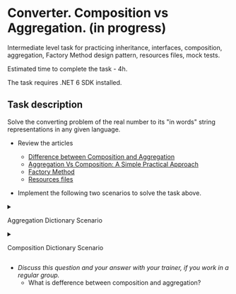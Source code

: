 # Converter. Composition vs Aggregation. (in progress)

Intermediate level task for practicing inheritance, interfaces, composition, aggregation, Factory Method design pattern, resources files, mock tests.

Estimated time to complete the task - 4h.

The task requires .NET 6 SDK installed.

## Task description

Solve the converting problem of the real number to its "in words" string representations in any given language. 

- Review the articles
    - [Difference between Composition and Aggregation](https://www.c-sharpcorner.com/article/difference-between-composition-and-aggregation/)
    - [Aggregation Vs Composition: A Simple Practical Approach](https://www.c-sharpcorner.com/UploadFile/97fc7a/aggregation-vs-composition-a-simple-practical-approach/)
    - [Factory Method](https://refactoring.guru/design-patterns/factory-method)
    - [Resources files](https://docs.microsoft.com/en-us/dotnet/core/extensions/work-with-resx-files-programmatically)

- Implement the following two scenarios to solve the task above.


<details>
<summary>

Aggregation Dictionary Scenario

</summary>

- Implement [Converter](ConverterDictionaryAggregation/Converter) class whose `Convert` method converts real number to its "in words" string representations in any given language.     
    **Requirement**: The `Convert` method of the `Converter` class uses the object of the `CharsDictionary` class, that is passed from outside as a mandatory dependency.

- Implement [EnglishCharsDictionaryFactory](GermanDictionaryFactory/EnglishCharsDictionaryFactory) class that presents the dictionary of chars correspondences of the number to their word analogs in german.

- Implement [GermanCharsDictionaryFactory](EnglishDictionaryFactory/GermanCharsDictionaryFactory) class that presents the dictionary of chars correspondences of the number to their word analogs in english.

- Implement [RussianCharsDictionaryFactory](RussianDictionaryFactory/RussianCharsDictionaryFactory) class that presents the dictionary of chars correspondences of the number to their word analogs in russian.

- Run [unit tests](ConverterCompositionAndAggregation.Tests.TransformerDictionaryComposition/ConverterAggregationTests.cs).
</details>

<details>
<summary>

Composition Dictionary Scenario

</summary> 

1. Implement [Converter](ConverterDictionaryComposition/Converter.cs) class whose `Convert` method converts real number to its "in words" string representation in any given language.     
    **Requirement**: The `Converter` class should be manage the lifetime of the `Charts Dictionary` class object, but do it with an additional abstraction, the factory class.   
    Use for the solution following type system:
    - [Сharacter](ConverterDictionaryComposition/Сharacter.cs) enum consists of a set of words for all characters that a real number can contains.
    - [CharsDictionary](ConverterDictionaryComposition/CharsDictionary.cs) class presents the dictionary of correspondences of the number characters to their word analogs in given language. 
    - [ICharsDictionaryFactory](ConverterDictionaryComposition/ICharsDictionaryFactory.cs) interface presents the factory of dictionary of the chars correspondences to their word analogs in given language.

1. Implement [ResourceCharsDictionaryFactory](ResourcesDictionaryFactory/ResourceCharsDictionaryFactory.cs) class that presents the dictionary of chars correspondences of the number to their word analogs in several languages (english, german, russian). 
    - To support several languages use [resources files](https://docs.microsoft.com/en-us/dotnet/core/extensions/work-with-resx-files-programmatically).
    - Study generated code of the [Dictionary.Designer](ResourcesDictionaryFactory/Resources/Dictionary.Designer.cs) file.
    - Add resources files to [Resources](ResourcesDictionaryFactory/Resources) folder if it necessary.
    - Fill the contents of the resource files according to the specific language.

1. Run [unit и mock tests](ConverterCompositionAndAggregation.Tests/TransformerDictionaryComposition/ConverterCompositionTests.cs)

</details>

- _Discuss this question and your answer with your trainer, if you work in a regular group._   
    - What is defference between composition and aggregation?

